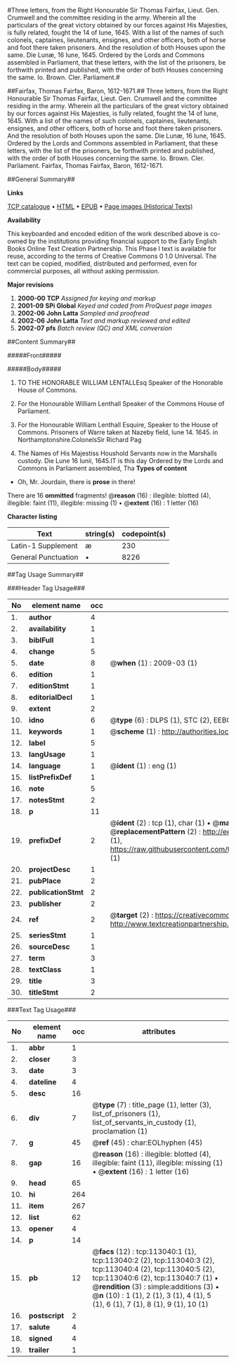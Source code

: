 #Three letters, from the Right Honourable Sir Thomas Fairfax, Lieut. Gen. Crumwell and the committee residing in the army. Wherein all the particulars of the great victory obtained by our forces against His Majesties, is fully related, fought the 14 of Iune, 1645. With a list of the names of such colonels, captaines, lieutenants, ensignes, and other officers, both of horse and foot there taken prisoners. And the resolution of both Houses upon the same. Die Lunæ, 16 Iune, 1645. Ordered by the Lords and Commons assembled in Parliament, that these letters, with the list of the prisoners, be forthwith printed and published, with the order of both Houses concerning the same. Io. Brown. Cler. Parliament.#

##Fairfax, Thomas Fairfax, Baron, 1612-1671.##
Three letters, from the Right Honourable Sir Thomas Fairfax, Lieut. Gen. Crumwell and the committee residing in the army. Wherein all the particulars of the great victory obtained by our forces against His Majesties, is fully related, fought the 14 of Iune, 1645. With a list of the names of such colonels, captaines, lieutenants, ensignes, and other officers, both of horse and foot there taken prisoners. And the resolution of both Houses upon the same. Die Lunæ, 16 Iune, 1645. Ordered by the Lords and Commons assembled in Parliament, that these letters, with the list of the prisoners, be forthwith printed and published, with the order of both Houses concerning the same. Io. Brown. Cler. Parliament.
Fairfax, Thomas Fairfax, Baron, 1612-1671.

##General Summary##

**Links**

[TCP catalogue](http://www.ota.ox.ac.uk/tcp/)  • 
[HTML](http://tei.it.ox.ac.uk/tcp/Texts-HTML/free/A40/A40644.html)  • 
[EPUB](http://tei.it.ox.ac.uk/tcp/Texts-EPUB/free/A40/A40644.epub) • 
[Page images (Historical Texts)](https://data.historicaltexts.jisc.ac.uk/view?pubId=eebo-99860913e&pageId=eebo-99860913e-113040-1)

**Availability**

This keyboarded and encoded edition of the
	       work described above is co-owned by the institutions
	       providing financial support to the Early English Books
	       Online Text Creation Partnership. This Phase I text is
	       available for reuse, according to the terms of Creative
	       Commons 0 1.0 Universal. The text can be copied,
	       modified, distributed and performed, even for
	       commercial purposes, all without asking permission.

**Major revisions**

1. __2000-00__ __TCP__ *Assigned for keying and markup*
1. __2001-09__ __SPi Global__ *Keyed and coded from ProQuest page images*
1. __2002-06__ __John Latta__ *Sampled and proofread*
1. __2002-06__ __John Latta__ *Text and markup reviewed and edited*
1. __2002-07__ __pfs__ *Batch review (QC) and XML conversion*

##Content Summary##

#####Front#####

#####Body#####

1. TO THE HONORABLE WILLIAM LENTALLEsq Speaker of the Honorable House of Commons.

1. For the Honourable William Lenthall Speaker of the Commons House of Parliament.

1. For the Honourable William Lenthall Esquire, Speaker to the House of Commons.
Prisoners of Warre taken at Nazeby field, Iune 14. 1645. in Northamptonshire.ColonelsSir Richard Pag
1. The Names of His Majestiss Houshold Servants now in the Marshalls custody.
Die Lune 16 Iunii, 1645.IT is this day Ordered by the Lords and Commons in Parliament assembled, Tha
**Types of content**

  * Oh, Mr. Jourdain, there is **prose** in there!

There are 16 **ommitted** fragments! 
 @__reason__ (16) : illegible: blotted (4), illegible: faint (11), illegible: missing (1)  •  @__extent__ (16) : 1 letter (16)

**Character listing**


|Text|string(s)|codepoint(s)|
|---|---|---|
|Latin-1 Supplement|æ|230|
|General Punctuation|•|8226|

##Tag Usage Summary##

###Header Tag Usage###

|No|element name|occ|attributes|
|---|---|---|---|
|1.|__author__|4||
|2.|__availability__|1||
|3.|__biblFull__|1||
|4.|__change__|5||
|5.|__date__|8| @__when__ (1) : 2009-03 (1)|
|6.|__edition__|1||
|7.|__editionStmt__|1||
|8.|__editorialDecl__|1||
|9.|__extent__|2||
|10.|__idno__|6| @__type__ (6) : DLPS (1), STC (2), EEBO-CITATION (1), PROQUEST (1), VID (1)|
|11.|__keywords__|1| @__scheme__ (1) : http://authorities.loc.gov/ (1)|
|12.|__label__|5||
|13.|__langUsage__|1||
|14.|__language__|1| @__ident__ (1) : eng (1)|
|15.|__listPrefixDef__|1||
|16.|__note__|5||
|17.|__notesStmt__|2||
|18.|__p__|11||
|19.|__prefixDef__|2| @__ident__ (2) : tcp (1), char (1)  •  @__matchPattern__ (2) : ([0-9\-]+):([0-9IVX]+) (1), (.+) (1)  •  @__replacementPattern__ (2) : http://eebo.chadwyck.com/downloadtiff?vid=$1&page=$2 (1), https://raw.githubusercontent.com/textcreationpartnership/Texts/master/tcpchars.xml#$1 (1)|
|20.|__projectDesc__|1||
|21.|__pubPlace__|2||
|22.|__publicationStmt__|2||
|23.|__publisher__|2||
|24.|__ref__|2| @__target__ (2) : https://creativecommons.org/publicdomain/zero/1.0/ (1), http://www.textcreationpartnership.org/docs/. (1)|
|25.|__seriesStmt__|1||
|26.|__sourceDesc__|1||
|27.|__term__|3||
|28.|__textClass__|1||
|29.|__title__|3||
|30.|__titleStmt__|2||


###Text Tag Usage###

|No|element name|occ|attributes|
|---|---|---|---|
|1.|__abbr__|1||
|2.|__closer__|3||
|3.|__date__|3||
|4.|__dateline__|4||
|5.|__desc__|16||
|6.|__div__|7| @__type__ (7) : title_page (1), letter (3), list_of_prisoners (1), list_of_servants_in_custody (1), proclamation (1)|
|7.|__g__|45| @__ref__ (45) : char:EOLhyphen (45)|
|8.|__gap__|16| @__reason__ (16) : illegible: blotted (4), illegible: faint (11), illegible: missing (1)  •  @__extent__ (16) : 1 letter (16)|
|9.|__head__|65||
|10.|__hi__|264||
|11.|__item__|267||
|12.|__list__|62||
|13.|__opener__|4||
|14.|__p__|14||
|15.|__pb__|12| @__facs__ (12) : tcp:113040:1 (1), tcp:113040:2 (2), tcp:113040:3 (2), tcp:113040:4 (2), tcp:113040:5 (2), tcp:113040:6 (2), tcp:113040:7 (1)  •  @__rendition__ (3) : simple:additions (3)  •  @__n__ (10) : 1 (1), 2 (1), 3 (1), 4 (1), 5 (1), 6 (1), 7 (1), 8 (1), 9 (1), 10 (1)|
|16.|__postscript__|2||
|17.|__salute__|4||
|18.|__signed__|4||
|19.|__trailer__|1||
